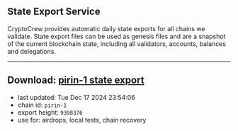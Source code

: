 ## State Export Service
CryptoCrew provides automatic daily state exports for all chains we validate. State export files can be used as genesis files and are a snapshot of the current blockchain state, including all validators, accounts, balances and delegations.

---
**Download: [pirin-1 state export](https://dl-eu2.ccvalidators.com/SERVICE/nolus/pirin-1_export_9398376.json)**
---

- last updated: Tue Dec 17 2024 23:54:06
- chain id: `pirin-1`
- export height: `9398376`
- use for: airdrops, local tests, chain recovery
